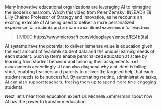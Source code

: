 Many innovative educational organizations are leveraging AI to reimagine the modern classroom. Watch this video from Peter Zemsky, INSEAD’s Eli Lilly Chaired Professor of Strategy and Innovation, as he recounts an exciting example of AI being used to deliver a more personalized experience for students and a more streamlined experience for teachers.

> [!VIDEO https://www.microsoft.com/videoplayer/embed/RE4b3ta]

AI systems have the potential to deliver immense value in education given the vast amount of available student data and the unique learning needs of each student. Such systems enable personalized education at scale by learning from student behavior and tailoring their assignments and assessments accordingly. AI can also diagnose why a student is falling short, enabling teachers and parents to deliver the targeted help that each student needs to be successful. By automating routine, administrative tasks, AI can also support teachers, freeing them up to spend more time engaging students.

Next, let’s hear from education expert Dr. Michelle Zimmerman about how AI has the power to transform education.
